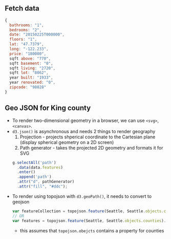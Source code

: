 ## Fetch data
```js
{
  bathrooms: "1",
  bedrooms: "2",
  date: "20150225T000000",
  floors: "1",
  lat: "47.7379",
  long: "-122.233",
  price: "180000",
  sqft above: "770",
  sqft basement: "0",
  sqft living: "2720",
  sqft lot: "8062",
  year built: "1933",
  year renovated: "0",
  zipcode: "98028"
}
```

## Geo JSON for King county
- To render two-dimensional geometry in a browser, we can use `<svg>`, `<canvas>`.
- `d3.json()` is asynchronous and needs 2 things to render geography
  1. Projection - projects shperical coordinate to the Cartesian plane (display spherical geometry on a 2D screen)
  2. Path generator - takes the projected 2D geometry and formats it for SVG
  ```js
  g.selectAll('path')
    .data(data.features)
    .enter()
    .append('path')
    .attr("d", pathGenerator)
    .attr("fill", "#ddc");
  ```
- To render using topojson with `d3.geoPath()`, it needs to convert to geojson
  ```js
  var featureCollection = topojson.feature(Seattle, Seattle.objects.counties)
  // OR
  var features = topojson.feature(Seattle, Seattle.objects.counties).features
  ```
  - this assumes that `topojson.obejcts` contains a property for counties